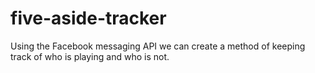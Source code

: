 # five-aside-tracker
Using the Facebook messaging API we can create a method of keeping track of who is playing and who is not.
